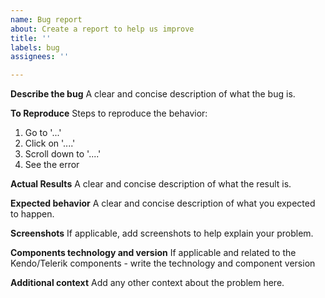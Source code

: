 ```yaml
---
name: Bug report
about: Create a report to help us improve
title: ''
labels: bug
assignees: ''

---
```


**Describe the bug**
A clear and concise description of what the bug is.

**To Reproduce**
Steps to reproduce the behavior:
1. Go to '...'
2. Click on '....'
3. Scroll down to '....'
4. See the error

**Actual Results**
A clear and concise description of what the result is.

**Expected behavior**
A clear and concise description of what you expected to happen.

**Screenshots**
If applicable, add screenshots to help explain your problem.

**Components technology and version**
If applicable and related to the Kendo/Telerik components - write the technology and component version

**Additional context**
Add any other context about the problem here.
